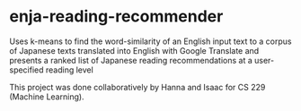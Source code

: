 # enja-reading-recommender
Uses k-means to find the word-similarity of an English input text to a 
corpus of Japanese texts translated into English with Google Translate 
and presents a ranked list of Japanese reading recommendations at a 
user-specified reading level

This project was done collaboratively by Hanna and Isaac for CS 229 (Machine Learning).
